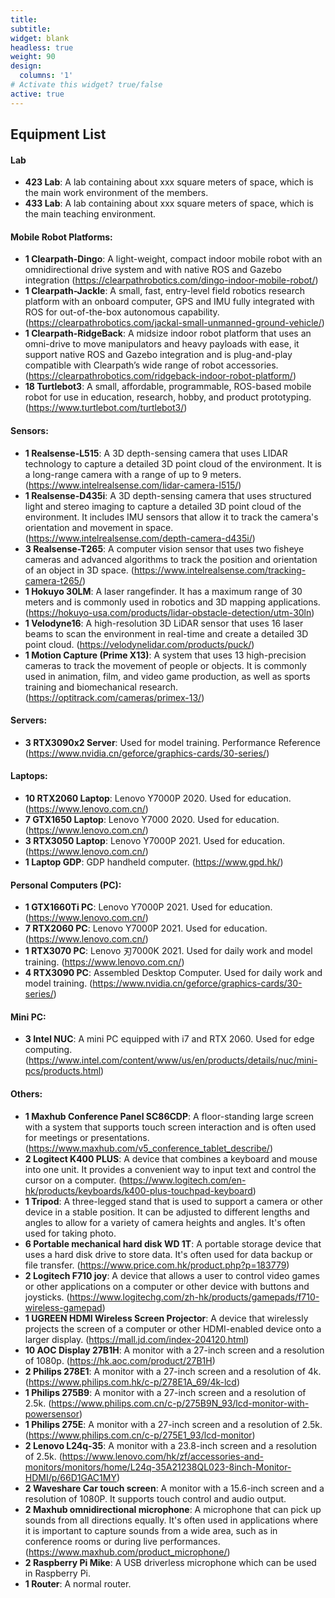 ```yaml
---
title:
subtitle:
widget: blank
headless: true
weight: 90
design:
  columns: '1'
# Activate this widget? true/false
active: true
---
```

## Equipment List
#### Lab
- **423 Lab**: A lab containing about xxx square meters of space, which is the main work environment of the members.
- **433 Lab**: A lab containing about xxx square meters of space, which is the main teaching environment.

#### Mobile Robot Platforms:
- **1 Clearpath-Dingo**: A light-weight, compact indoor mobile robot with an omnidirectional drive system and with native ROS and Gazebo integration (https://clearpathrobotics.com/dingo-indoor-mobile-robot/)
- **1 Clearpath-Jackle**: A small, fast, entry-level field robotics research platform with an onboard computer, GPS and IMU fully integrated with ROS for out-of-the-box autonomous capability. (https://clearpathrobotics.com/jackal-small-unmanned-ground-vehicle/)
- **1 Clearpath-RidgeBack**: A midsize indoor robot platform that uses an omni-drive to move manipulators and heavy payloads with ease, it support native ROS and Gazebo integration and is plug-and-play compatible with Clearpath’s wide range of robot accessories. (https://clearpathrobotics.com/ridgeback-indoor-robot-platform/)
- **18 Turtlebot3**: A small, affordable, programmable, ROS-based mobile robot for use in education, research, hobby, and product prototyping. (https://www.turtlebot.com/turtlebot3/)

#### Sensors:
- **1 Realsense-L515**: A 3D depth-sensing camera that uses LIDAR technology to capture a detailed 3D point cloud of the environment. It is a long-range camera with a range of up to 9 meters. (https://www.intelrealsense.com/lidar-camera-l515/)
- **1 Realsense-D435i**: A 3D depth-sensing camera that uses structured light and stereo imaging to capture a detailed 3D point cloud of the environment. It includes IMU sensors that allow it to track the camera's orientation and movement in space. (https://www.intelrealsense.com/depth-camera-d435i/)
- **3 Realsense-T265**: A computer vision sensor that uses two fisheye cameras and advanced algorithms to track the position and orientation of an object in 3D space. (https://www.intelrealsense.com/tracking-camera-t265/)
- **1 Hokuyo 30LM**: A laser rangefinder.  It has a maximum range of 30 meters and is commonly used in robotics and 3D mapping applications. (https://hokuyo-usa.com/products/lidar-obstacle-detection/utm-30ln)
- **1 Velodyne16**: A high-resolution 3D LiDAR sensor that uses 16 laser beams to scan the environment in real-time and create a detailed 3D point cloud. (https://velodynelidar.com/products/puck/)
- **1 Motion Capture (Prime X13)**: A system that uses 13 high-precision cameras to track the movement of people or objects. It is commonly used in animation, film, and video game production, as well as sports training and biomechanical research. (https://optitrack.com/cameras/primex-13/)

#### Servers:
- **3 RTX3090x2 Server**: Used for model training. Performance Reference (https://www.nvidia.cn/geforce/graphics-cards/30-series/)

#### Laptops: 
- **10 RTX2060 Laptop**: Lenovo Y7000P 2020. Used for education. (https://www.lenovo.com.cn/)
- **7 GTX1650 Laptop**: Lenovo Y7000 2020. Used for education. (https://www.lenovo.com.cn/)
- **3 RTX3050 Laptop**: Lenovo Y7000P 2021. Used for education. (https://www.lenovo.com.cn/)
- **1 Laptop GDP**: GDP handheld computer. (https://www.gpd.hk/)

#### Personal Computers (PC):
- **1 GTX1660Ti PC**: Lenovo Y7000P 2021. Used for education. (https://www.lenovo.com.cn/)
- **7 RTX2060 PC**: Lenovo Y7000P 2021. Used for education. (https://www.lenovo.com.cn/)
- **1 RTX3070 PC**: Lenovo 刃7000K 2021. Used for daily work and model training. (https://www.lenovo.com.cn/)
- **4 RTX3090 PC**: Assembled Desktop Computer. Used for daily work and model training. (https://www.nvidia.cn/geforce/graphics-cards/30-series/)

#### Mini PC:
- **3 Intel NUC**: A mini PC equipped with i7 and RTX 2060. Used for edge computing. (https://www.intel.com/content/www/us/en/products/details/nuc/mini-pcs/products.html)

#### Others:
- **1 Maxhub Conference Panel SC86CDP**: A floor-standing large screen with a system that supports touch screen interaction and is often used for meetings or presentations. (https://www.maxhub.com/v5_conference_tablet_describe/)
- **2 Logitect K400 PLUS**: A device that combines a keyboard and mouse into one unit. It provides a convenient way to input text and control the cursor on a computer. (https://www.logitech.com/en-hk/products/keyboards/k400-plus-touchpad-keyboard)
- **1 Tripod**: A three-legged stand that is used to support a camera or other device in a stable position. It can be adjusted to different lengths and angles to allow for a variety of camera heights and angles. It's often used for taking photo.
- **6 Portable mechanical hard disk WD 1T**: A portable storage device that uses a hard disk drive to store data. It's often used for data backup or file transfer. (https://www.price.com.hk/product.php?p=183779)
- **2 Logitech F710 joy**: A device that allows a user to control video games or other applications on a computer or other device with buttons and joysticks.  (https://www.logitechg.com/zh-hk/products/gamepads/f710-wireless-gamepad)
- **1 UGREEN HDMI Wireless Screen Projector**: A device that wirelessly projects the screen of a computer or other HDMI-enabled device onto a larger display. (https://mall.jd.com/index-204120.html)
- **10 AOC Display 27B1H**: A monitor with a 27-inch screen and a resolution of 1080p. (https://hk.aoc.com/product/27B1H)
- **2 Philips 278E1**: A monitor with a 27-inch screen and a resolution of 4k. (https://www.philips.com.hk/c-p/278E1A_69/4k-lcd)
- **1 Philips 275B9**: A monitor with a 27-inch screen and a resolution of 2.5k. (https://www.philips.com.cn/c-p/275B9N_93/lcd-monitor-with-powersensor)
- **1 Philips 275E**: A monitor with a 27-inch screen and a resolution of 2.5k. (https://www.philips.com.cn/c-p/275E1_93/lcd-monitor)
- **2 Lenovo L24q-35**: A monitor with a 23.8-inch screen and a resolution of 2.5k. (https://www.lenovo.com/hk/zf/accessories-and-monitors/monitors/home/L24q-35A21238QL023-8inch-Monitor-HDMI/p/66D1GAC1MY)
- **2 Waveshare Car touch screen**: A monitor with a 15.6-inch screen and a resolution of 1080P. It supports touch control and audio output.
- **2 Maxhub omnidirectional microphone**: A microphone that can pick up sounds from all directions equally. It's often used in applications where it is important to capture sounds from a wide area, such as in conference rooms or during live performances. (https://www.maxhub.com/product_microphone/)
- **2 Raspberry Pi Mike**: A USB driverless microphone which can be used in Raspberry Pi.
- **1 Router**: A normal router.


